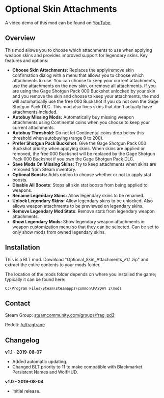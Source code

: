 # Optional Skin Attachments

A video demo of this mod can be found on [YouTube](https://www.youtube.com/watch?v=LMdNRZA4hpw).

## Overview

This mod allows you to choose which attachments to use when applying weapon skins and provides improved support for legendary skins. Key features and options:

- **Choose Skin Attachments:** Replaces the apply/remove skin confirmation dialog with a menu that allows you to choose which attachments to use. You can choose to keep your current attachments, use the attachments on the new skin, or remove all attachments. If you are using the Gage Shotgun Pack 000 Buckshot unlocked by your skin and you remove the skin and choose to keep your attachments, the mod will automatically use the free 000 Buckshot if you do not own the Gage Shotgun Pack DLC. This mod also fixes skins that don't actually have attachments included.
- **Autobuy Missing Mods:** Automatically buy missing weapon attachments using Continental coins when you choose to keep your current attachments.
- **Autobuy Threshold:** Do not let Continental coins drop below this threshold when autobuying (range 0 to 200).
- **Prefer Shotgun Pack Buckshot:** Give the Gage Shotgun Pack 000 Buckshot priority when applying skins. When skins are applied or removed, the free 000 Buckshot will be replaced by the Gage Shotgun Pack 000 Buckshot if you own the Gage Shotgun Pack DLC.
- **Save Mods On Missing Skins:** Try to keep attachments when skins are removed from Steam inventory.
- **Optional Boosts:** Adds option to choose whether or not to apply stat boosts.
- **Disable All Boosts:** Stops all skin stat boosts from being applied to weapons.
- **Rename Legendary Skins:** Allow legendary skins to be renamed.
- **Unlock Legendary Skins:** Allow legendary skins to be unlocked. Also allows weapon attachments to be previewed on legendary skins.
- **Remove Legendary Mod Stats:** Remove stats from legendary weapon attachments.
- **Show Legendary Mods:** Show legendary weapon attachments in weapon customization menu so that they can be selected. Can be set to only show mods from owned legendary skins.

## Installation

This is a BLT mod. Download "Optional_Skin_Attachments_v1.1.zip" and extract the entire contents to your mods folder.

The location of the mods folder depends on where you installed the game; typically it can be found here:

	C:\Program Files\Steam\steamapps\common\PAYDAY 2\mods

## Contact

Steam Group: [steamcommunity.com/groups/frag_pd2](https://steamcommunity.com/groups/frag_pd2)

Reddit: [/u/fragtrane](https://www.reddit.com/user/fragtrane)

## Changelog

**v1.1 - 2019-08-07**

- Added automatic updating.
- Changed BLT priority to 11 to make compatible with Blackmarket Persistent Names and WolfHUD.

**v1.0 - 2019-08-04**

- Initial release.
